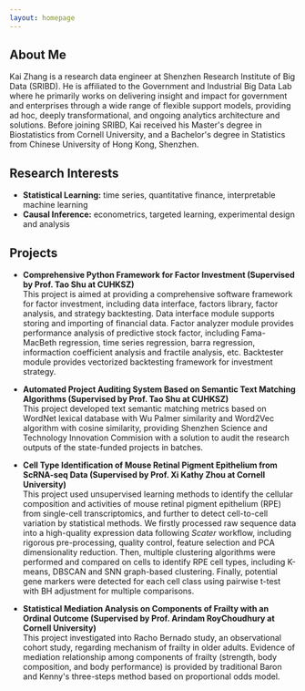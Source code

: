 ```yaml
---
layout: homepage
---
```


## About Me

Kai Zhang is a research data engineer at Shenzhen Research Institute of Big Data (SRIBD). He is affiliated to the Government and Industrial Big Data Lab where he primarily works on delivering insight and impact for government and enterprises through a wide range of flexible support models, providing ad hoc, deeply transformational, and ongoing analytics architecture and solutions. Before joining SRIBD, Kai received his Master's degree in Biostatistics from Cornell University, and a Bachelor's degree in Statistics from Chinese University of Hong Kong, Shenzhen.

## Research Interests

- **Statistical Learning:** time series, quantitative finance, interpretable machine learning
- **Causal Inference:** econometrics, targeted learning, experimental design and analysis

## Projects

- **Comprehensive Python Framework for Factor Investment (Supervised by Prof. Tao Shu at CUHKSZ)**
  <br>
  This project is aimed at providing a comprehensive software framework for factor investment, including data interface, factors library, factor analysis, and strategy backtesting. Data interface module supports storing and importing of financial data. Factor analyzer module provides performance analysis of predictive stock factor, including Fama-MacBeth regression, time series regression, barra regression, informaction coefficient analysis and fractile analysis, etc. Backtester module provides vectorized backtesting framework for investment strategy. 

- **Automated Project Auditing System Based on Semantic Text Matching Algorithms (Supervised by Prof. Tao Shu at CUHKSZ)**
  <br>
  This project developed text semantic matching metrics based on WordNet lexical database with Wu Palmer similarity and Word2Vec algorithm with cosine similarity, providing
  Shenzhen Science and Technology Innovation Commision with a solution to audit the research outputs of the state-funded projects in batches.

- **Cell Type Identification of Mouse Retinal Pigment Epithelium from ScRNA-seq Data (Supervised by Prof. Xi Kathy Zhou at Cornell University)**
  <br>
  This project used unsupervised learning methods to identify the cellular composition and activities of mouse retinal pigment epithelium (RPE) from
  single-cell transcriptomics, and further to detect cell-to-cell variation by statistical methods. We firstly processed raw sequence data into a high-quality expression data
  following _Scater_ workflow, including rigorous pre-processing, quality control, feature selection and PCA dimensionality reduction. Then, multiple clustering algorithms were
  performed and compared on cells to identify RPE cell types, including K-means, DBSCAN and SNN graph-based clustering. Finally, potential gene markers were detected for each
  cell class using pairwise t-test with BH adjustment for multiple comparisons.

- **Statistical Mediation Analysis on Components of Frailty with an Ordinal Outcome (Supervised by Prof. Arindam RoyChoudhury at Cornell University)**
  <br>
  This project investigated into Racho Bernado study, an observational cohort study, regarding mechanism of frailty in older adults. Evidence of mediation relationship among
  components of frailty (strength, body composition, and body performance) is provided by traditional Baron and Kenny's three-steps method based on proportional odds model.

